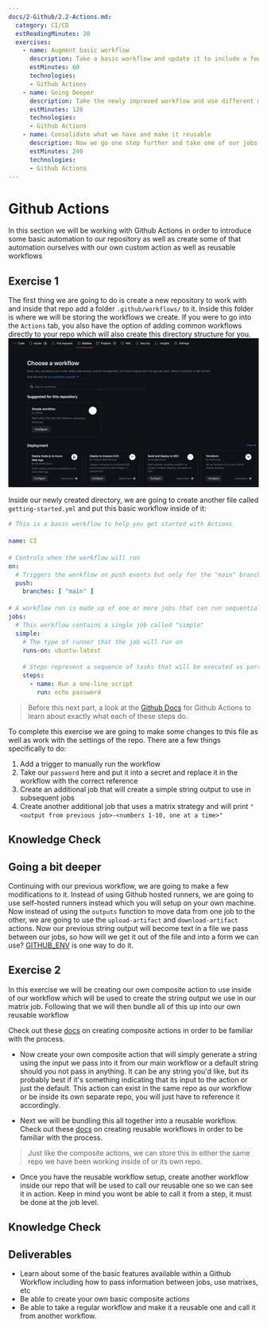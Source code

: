 ```yaml
---
docs/2-Github/2.2-Actions.md:
  category: CI/CD
  estReadingMinutes: 20
  exercises:
    - name: Augment basic workflow
      description: Take a basic workflow and update it to include a few common things you'll see inside Github Actions
      estMinutes: 60
      technologies:
      - Github Actions
    - name: Going Deeper
      description: Take the newly improved workflow and use different methods to achieve the same thing.  Introduces new important concepts/actions
      estMinutes: 120
      technologies:
      - Github Actions
    - name: Consolidate what we have and make it reusable
      description: Now we go one step further and take one of our jobs and make it into a composite action then take our whole workflow and bundle it into a reusable version
      estMinutes: 240
      technologies:
      - Github Actions
---
```

# Github Actions

 In this section we will be working with Github Actions in order to introduce some basic automation to our repository as well as create some of that automation ourselves with our own custom action as well as reusable workflows

## Exercise 1

 The first thing we are going to do is create a new repository to work with and inside that repo add a folder `.github/workflows/` to it. Inside this folder is where we will be storing the workflows we create. If you were to go into the `Actions` tab, you also have the option of adding common workflows directly to your repo which will also create this directory structure for you.
![Getting started with Github Actions](img2/getting-started.png ':size=912x400')

Inside our newly created directory, we are going to create another file called `getting-started.yml` and put this basic workflow inside of it:

```yaml
# This is a basic workflow to help you get started with Actions

name: CI

# Controls when the workflow will run
on:
  # Triggers the workflow on push events but only for the "main" branch
  push:
    branches: [ "main" ]

# A workflow run is made up of one or more jobs that can run sequentially or in parallel
jobs:
  # This workflow contains a single job called "simple"
  simple:
    # The type of runner that the job will run on
    runs-on: ubuntu-latest

    # Steps represent a sequence of tasks that will be executed as part of the job
    steps:
      - name: Run a one-line script
        run: echo password
```

> Before this next part, a look at the [Github Docs](https://docs.github.com/en/actions/learn-github-actions/understanding-github-actions) for Github Actions to learn about exactly what each of these steps do.

To complete this exercise we are going to make some changes to this file as well as work with the settings of the repo. There are a few things specifically to do:

  1. Add a trigger to manually run the workflow
  2. Take our `password` here and put it into a secret and replace it in the workflow with the correct reference
  3. Create an additional job that will create a simple string output to use in subsequent jobs
  4. Create another additional job that uses a matrix strategy and will print `"<output from previous job>-<numbers 1-10, one at a time>"`

## Knowledge Check

<div class="quizdown">
  <div id="chapter-2/2.2/basic-workflow-quiz.js"></div>
</div>

## Going a bit deeper

 Continuing with our previous workflow, we are going to make a few modifications to it.  Instead of using Github hosted runners, we are going to use self-hosted runners instead which you will setup on your own machine.  Now instead of using the `outputs` function to move data from one job to the other, we are going to use the `upload-artifact` and `download-artifact` actions. Now our previous string output will become text in a file we pass between our jobs, so how will we get it out of the file and into a form we can use? [GITHUB_ENV](https://docs.github.com/en/actions/using-workflows/workflow-commands-for-github-actions#setting-an-environment-variable) is one way to do it.

## Exercise 2

 In this exercise we will be creating our own composite action to use inside of our workflow which will be used to create the string output we use in our matrix job. Following that we will then bundle all of this up into our own reusable workflow

 Check out these [docs](https://docs.github.com/en/actions/creating-actions/creating-a-composite-action) on creating composite actions in order to be familiar with the process.

- Now create your own composite action that will simply generate a string using the input we pass into it from our main workflow or a default string should you not pass in anything.  It can be any string you'd like, but its probably best if it's something indicating that its input to the action or just the default.  This action can exist in the same repo as our workflow or be inside its own separate repo, you will just have to reference it accordingly.

- Next we will be bundling this all together into a reusable workflow.  Check out these [docs](https://docs.github.com/en/actions/using-workflows/reusing-workflows) on creating reusable workflows in order to be familiar with the process.

 > Just like the composite actions, we can store this in either the same repo we have been working inside of or its own repo.

- Once you have the reusable workflow setup, create another workflow inside our repo that will be used to call our reusable one so we can see it in action.  Keep in mind you wont be able to call it from a step, it must be done at the job level.

## Knowledge Check

<div class="quizdown">
  <div id="chapter-2/2.2/advanced-workflow-quiz.js"></div>
</div>

## Deliverables

- Learn about some of the basic features available within a Github Workflow including how to pass information between jobs, use matrixes, etc
- Be able to create your own basic composite actions
- Be able to take a regular workflow and make it a reusable one and call it from another workflow.
